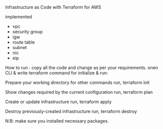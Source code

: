 Infrastructure as Code with Terraform for AWS

implemented 
* vpc 
* security group 
* igw 
* route table
* subnet
* nic
* eip

How to run : 
copy all the code and change as per your requirements.
onen CLI & write terraform command for initialize & run:

Prepare your working directory for other commands
run, terraform init

Show changes required by the current configuration
run, terraform plan          

Create or update infrastructure
run, terraform apply         

Destroy previously-created infrastructure
run, terraform destroy

N:B: make sure you installed necessary packages.
